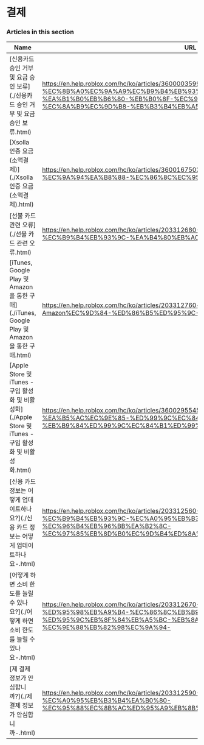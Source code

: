 # 결제  
### Articles in this section
Name|URL
-|-
[신용카드 승인 거부 및 요금 승인 보류](./신용카드 승인 거부 및 요금 승인 보류.html) |https://en.help.roblox.com/hc/ko/articles/360000359923-%EC%8B%A0%EC%9A%A9%EC%B9%B4%EB%93%9C-%EC%8A%B9%EC%9D%B8-%EA%B1%B0%EB%B6%80-%EB%B0%8F-%EC%9A%94%EA%B8%88-%EC%8A%B9%EC%9D%B8-%EB%B3%B4%EB%A5%98
[Xsolla 인증 요금(소액결제)](./Xsolla 인증 요금(소액결제).html) |https://en.help.roblox.com/hc/ko/articles/360016750311-Xsolla-%EC%9D%B8%EC%A6%9D-%EC%9A%94%EA%B8%88-%EC%86%8C%EC%95%A1%EA%B2%B0%EC%A0%9C-
[선불 카드 관련 오류](./선불 카드 관련 오류.html) |https://en.help.roblox.com/hc/ko/articles/203312680-%EC%84%A0%EB%B6%88-%EC%B9%B4%EB%93%9C-%EA%B4%80%EB%A0%A8-%EC%98%A4%EB%A5%98
[iTunes, Google Play 및 Amazon을 통한 구매](./iTunes, Google Play 및 Amazon을 통한 구매.html) |https://en.help.roblox.com/hc/ko/articles/203312760-iTunes-Google-Play-%EB%B0%8F-Amazon%EC%9D%84-%ED%86%B5%ED%95%9C-%EA%B5%AC%EB%A7%A4
[Apple Store 및 iTunes - 구입 활성화 및 비활성화](./Apple Store 및 iTunes - 구입 활성화 및 비활성화.html) |https://en.help.roblox.com/hc/ko/articles/360029554512-Apple-Store-%EB%B0%8F-iTunes-%EA%B5%AC%EC%9E%85-%ED%99%9C%EC%84%B1%ED%99%94-%EB%B0%8F-%EB%B9%84%ED%99%9C%EC%84%B1%ED%99%94
[신용 카드 정보는 어떻게 업데이트하나요?](./신용 카드 정보는 어떻게 업데이트하나요-.html) |https://en.help.roblox.com/hc/ko/articles/203312560-%EC%8B%A0%EC%9A%A9-%EC%B9%B4%EB%93%9C-%EC%A0%95%EB%B3%B4%EB%8A%94-%EC%96%B4%EB%96%BB%EA%B2%8C-%EC%97%85%EB%8D%B0%EC%9D%B4%ED%8A%B8%ED%95%98%EB%82%98%EC%9A%94-
[어떻게 하면 소비 한도를 늘릴 수 있나요?](./어떻게 하면 소비 한도를 늘릴 수 있나요-.html) |https://en.help.roblox.com/hc/ko/articles/203312670-%EC%96%B4%EB%96%BB%EA%B2%8C-%ED%95%98%EB%A9%B4-%EC%86%8C%EB%B9%84-%ED%95%9C%EB%8F%84%EB%A5%BC-%EB%8A%98%EB%A6%B4-%EC%88%98-%EC%9E%88%EB%82%98%EC%9A%94-
[제 결제 정보가 안심합니까?](./제 결제 정보가 안심합니까-.html) |https://en.help.roblox.com/hc/ko/articles/203312590-%EC%A0%9C-%EA%B2%B0%EC%A0%9C-%EC%A0%95%EB%B3%B4%EA%B0%80-%EC%95%88%EC%8B%AC%ED%95%A9%EB%8B%88%EA%B9%8C-